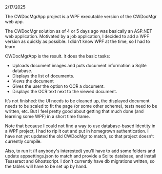 2/17/2025

The CWDocMgrApp project is a WPF executable version of the CWDocMgr web app.

The CWDocMgr solution as of 4 or 5 days ago was basically an ASP.NET web application. Motivated by a job application, I decided to add a WPF version 
as quickly as possible. I didn’t know WPF at the time, so I had to learn.

CWDocMgrApp is the result. It does the basic tasks:
-	Uploads document images and puts document information a Sqlite database.
-	Displays the list of documents.
-	Views the document
-	Gives the user the option to OCR a document.
-	Displays the OCR text next to the viewed document.

It’s not finished: the UI needs to be cleaned up, the displayed document needs to be scaled to fit the page (or some other scheme), tests need to be 
written, etc. But I feel pretty good about getting that much done (and learning some WPF) in a short time frame.

Note that because I could not find a way to use database-based Identity in a WPF project, I had to rip it out and put in homegrown authentication. 
I have not yet updated the old CWDocMgr to match, so that project doesn’t currently compile.

Also, to run it (if anybody's interested) you'll have to add some folders and update appsettings.json to match and provide a Sqlite database, 
and install Tesseract and Ghostscript. I don't currently have db migrations written, so the tables will have to be set up by hand. 
